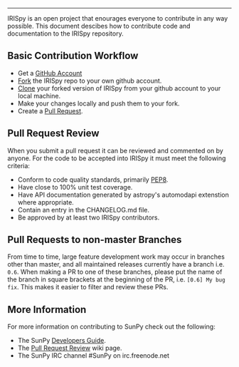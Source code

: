 --------------------------

IRISpy is an open project that enourages everyone to contribute in any way possible.
This document descibes how to contribute code and documentation to the IRISpy 
repository.

## Basic Contribution Workflow

* Get a [GitHub Account](https://github.com/signup/free)
* [Fork](https://help.github.com/articles/fork-a-repo) the IRISpy repo
to your own github account.
* [Clone](https://help.github.com/articles/cloning-a-repository/) your
forked version of IRISpy from your github account to your local machine.
* Make your changes locally and push them to your fork.
* Create a [Pull Request](https://help.github.com/articles/using-pull-requests).

## Pull Request Review

When you submit a pull request it can be reviewed and commented on by anyone.
For the code to be accepted into IRISpy it must meet the following criteria:

* Conform to code quality standards, primarily [PEP8](http://legacy.python.org/dev/peps/pep-0008/).
* Have close to 100% unit test coverage.
* Have API documentation generated by astropy's automodapi extenstion where appropriate.
* Contain an entry in the CHANGELOG.md file.
* Be approved by at least two IRISpy contributors.


## Pull Requests to non-master Branches

From time to time, large feature development work may occur in branches other than master, and all 
maintained releases currently have a branch i.e. `0.6`.
When making a PR to one of these branches, please put the name of the branch in square brackets at 
the beginning of the PR, i.e. `[0.6] My bug fix`. This makes it easier to filter and review these PRs.

## More Information

For more information on contributing to SunPy check out the following:

* The SunPy [Developers Guide](http://docs.sunpy.org/en/stable/dev.html).
* The [Pull Request Review](https://github.com/sunpy/sunpy/wiki/Pull-Request-Review-Procedure) wiki page.
* The SunPy IRC channel #SunPy on irc.freenode.net
